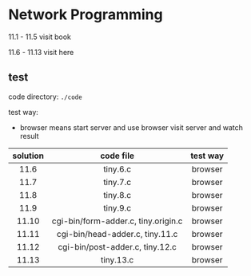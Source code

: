 # Network Programming

11.1 - 11.5 visit book

11.6 - 11.13 visit here

## test

code directory: `./code`

test way:
- browser means start server and use browser visit server and watch result

|solution|code file|test way|
|:------:|:-------:|:------:|
|11.6|tiny.6.c|browser|
|11.7|tiny.7.c|browser|
|11.8|tiny.8.c|browser|
|11.9|tiny.9.c|browser|
|11.10|cgi-bin/form-adder.c, tiny.origin.c|browser|
|11.11|cgi-bin/head-adder.c, tiny.11.c|browser|
|11.12|cgi-bin/post-adder.c, tiny.12.c|browser|
|11.13|tiny.13.c|browser|
